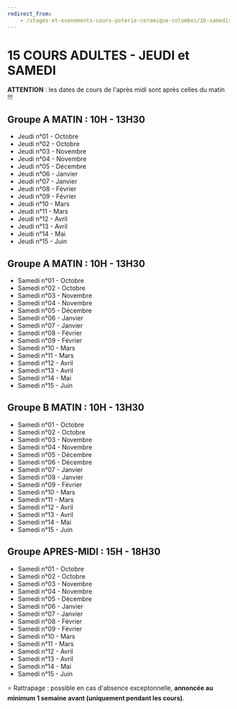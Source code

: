 ```yaml
---
redirect_from:
    - /stages-et-evenements-cours-poterie-ceramique-colombes/16-samedis/
---
```

# 15 COURS ADULTES - JEUDI et SAMEDI  

**ATTENTION** : les dates de cours de l'après midi sont après celles du matin !!!  

## Groupe A MATIN : 10H - 13H30  

- Jeudi n°01 -  Octobre  
- Jeudi n°02 -  Octobre  
- Jeudi n°03 -  Novembre  
- Jeudi n°04 -  Novembre   
- Jeudi n°05 -  Décembre   
- Jeudi n°06 -  Janvier  
- Jeudi n°07 -  Janvier  
- Jeudi n°08 -  Février  
- Jeudi n°09 -  Février  
- Jeudi n°10 -  Mars  
- Jeudi n°11 -  Mars  
- Jeudi n°12 -  Avril  
- Jeudi n°13 -  Avril  
- Jeudi n°14 -  Mai  
- Jeudi n°15 -  Juin  
 

## Groupe A MATIN : 10H - 13H30  

- Samedi n°01 -  Octobre  
- Samedi n°02 -  Octobre  
- Samedi n°03 -  Novembre  
- Samedi n°04 -  Novembre   
- Samedi n°05 -  Décembre   
- Samedi n°06 -  Janvier  
- Samedi n°07 -  Janvier  
- Samedi n°08 -  Février  
- Samedi n°09 -  Février  
- Samedi n°10 -  Mars  
- Samedi n°11 -  Mars  
- Samedi n°12 -  Avril  
- Samedi n°13 -  Avril  
- Samedi n°14 -  Mai  
- Samedi n°15 -  Juin  
 

  

## Groupe B MATIN : 10H - 13H30  

- Samedi n°01 -   Octobre  
- Samedi n°02 -   Octobre  
- Samedi n°03 -   Novembre   
- Samedi n°04 -   Novembre  
- Samedi n°05 -  Décembre  
- Samedi n°06 -  Décembre  
- Samedi n°07 -  Janvier   
- Samedi n°08 -  Janvier  
- Samedi n°09 -  Février  
- Samedi n°10 -  Mars  
- Samedi n°11 -  Mars  
- Samedi n°12 -  Avril  
- Samedi n°13 -  Avril  
- Samedi n°14 -  Mai  
- Samedi n°15 -  Juin  


 


## Groupe APRES-MIDI : 15H - 18H30  
- Samedi n°01 -   Octobre  
- Samedi n°02 -  Octobre  
- Samedi n°03 -  Novembre  
- Samedi n°04 -  Novembre   
- Samedi n°05 -  Décembre   
- Samedi n°06 -  Janvier  
- Samedi n°07 -  Janvier  
- Samedi n°08 -  Février  
- Samedi n°09 -  Février  
- Samedi n°10 -  Mars  
- Samedi n°11 -  Mars  
- Samedi n°12 -  Avril  
- Samedi n°13 -  Avril  
- Samedi n°14 -  Mai  
- Samedi n°15 -  Juin  
 

 
  
⭐ Rattrapage : possible en cas d'absence exceptonnelle, **annoncée au minimum 1 semaine avant (uniquement pendant les cours)**.  

 
